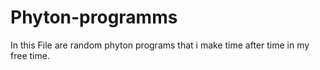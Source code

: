 # Phyton-programms
In this File are random phyton programs that i make time after time in my free time.
